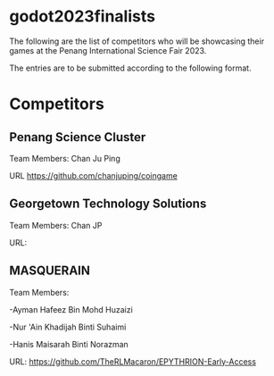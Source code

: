 # godot2023finalists

The following are the list of competitors who will be showcasing their games at the Penang International Science Fair 2023.

The entries are to be submitted according to the following format.

# Competitors

## Penang Science Cluster 

Team Members: Chan Ju Ping  

URL https://github.com/chanjuping/coingame

## Georgetown Technology Solutions

Team Members: Chan JP

URL:

## MASQUERAIN

Team Members: 

-Ayman Hafeez Bin Mohd Huzaizi

-Nur 'Ain Khadijah Binti Suhaimi

-Hanis Maisarah Binti Norazman

URL: https://github.com/TheRLMacaron/EPYTHRION-Early-Access
